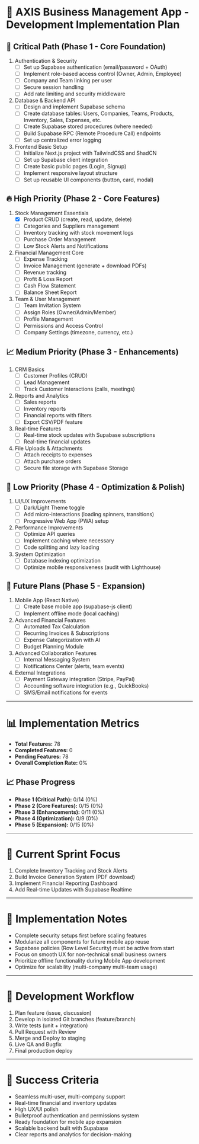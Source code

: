
# 🎯 AXIS Business Management App - Development Implementation Plan

## 🚨 Critical Path (Phase 1 - Core Foundation)
1. Authentication & Security
   - [ ] Set up Supabase authentication (email/password + OAuth)
   - [ ] Implement role-based access control (Owner, Admin, Employee)
   - [ ] Company and Team linking per user
   - [ ] Secure session handling
   - [ ] Add rate limiting and security middleware

2. Database & Backend API
   - [ ] Design and implement Supabase schema
   - [ ] Create database tables: Users, Companies, Teams, Products, Inventory, Sales, Expenses, etc.
   - [ ] Create Supabase stored procedures (where needed)
   - [ ] Build Supabase RPC (Remote Procedure Call) endpoints
   - [ ] Set up centralized error logging

3. Frontend Basic Setup
   - [ ] Initialize Next.js project with TailwindCSS and ShadCN
   - [ ] Set up Supabase client integration
   - [ ] Create basic public pages (Login, Signup)
   - [ ] Implement responsive layout structure
   - [ ] Set up reusable UI components (button, card, modal)

## 🔥 High Priority (Phase 2 - Core Features)
1. Stock Management Essentials
   - [x] Product CRUD (create, read, update, delete)
   - [ ] Categories and Suppliers management
   - [ ] Inventory tracking with stock movement logs
   - [ ] Purchase Order Management
   - [ ] Low Stock Alerts and Notifications

2. Financial Management Core
   - [ ] Expense Tracking
   - [ ] Invoice Management (generate + download PDFs)
   - [ ] Revenue tracking
   - [ ] Profit & Loss Report
   - [ ] Cash Flow Statement
   - [ ] Balance Sheet Report

3. Team & User Management
   - [ ] Team Invitation System
   - [ ] Assign Roles (Owner/Admin/Member)
   - [ ] Profile Management
   - [ ] Permissions and Access Control
   - [ ] Company Settings (timezone, currency, etc.)

## 📈 Medium Priority (Phase 3 - Enhancements)
1. CRM Basics
   - [ ] Customer Profiles (CRUD)
   - [ ] Lead Management
   - [ ] Track Customer Interactions (calls, meetings)

2. Reports and Analytics
   - [ ] Sales reports
   - [ ] Inventory reports
   - [ ] Financial reports with filters
   - [ ] Export CSV/PDF feature

3. Real-time Features
   - [ ] Real-time stock updates with Supabase subscriptions
   - [ ] Real-time financial updates

4. File Uploads & Attachments
   - [ ] Attach receipts to expenses
   - [ ] Attach purchase orders
   - [ ] Secure file storage with Supabase Storage

## 🔄 Low Priority (Phase 4 - Optimization & Polish)
1. UI/UX Improvements
   - [ ] Dark/Light Theme toggle
   - [ ] Add micro-interactions (loading spinners, transitions)
   - [ ] Progressive Web App (PWA) setup

2. Performance Improvements
   - [ ] Optimize API queries
   - [ ] Implement caching where necessary
   - [ ] Code splitting and lazy loading

3. System Optimization
   - [ ] Database indexing optimization
   - [ ] Optimize mobile responsiveness (audit with Lighthouse)

## 📲 Future Plans (Phase 5 - Expansion)
1. Mobile App (React Native)
   - [ ] Create base mobile app (supabase-js client)
   - [ ] Implement offline mode (local caching)

2. Advanced Financial Features
   - [ ] Automated Tax Calculation
   - [ ] Recurring Invoices & Subscriptions
   - [ ] Expense Categorization with AI
   - [ ] Budget Planning Module

3. Advanced Collaboration Features
   - [ ] Internal Messaging System
   - [ ] Notifications Center (alerts, team events)

4. External Integrations
   - [ ] Payment Gateway integration (Stripe, PayPal)
   - [ ] Accounting software integration (e.g., QuickBooks)
   - [ ] SMS/Email notifications for events

---

# 📊 Implementation Metrics
- **Total Features:** 78
- **Completed Features:** 0
- **Pending Features:** 78
- **Overall Completion Rate:** 0%

## 📈 Phase Progress
- **Phase 1 (Critical Path):** 0/14 (0%)
- **Phase 2 (Core Features):** 0/15 (0%)
- **Phase 3 (Enhancements):** 0/11 (0%)
- **Phase 4 (Optimization):** 0/9 (0%)
- **Phase 5 (Expansion):** 0/15 (0%)

---

# 🚀 Current Sprint Focus
1. Complete Inventory Tracking and Stock Alerts
2. Build Invoice Generation System (PDF download)
3. Implement Financial Reporting Dashboard
4. Add Real-time Updates with Supabase Realtime

---

# 📝 Implementation Notes
- Complete security setups first before scaling features
- Modularize all components for future mobile app reuse
- Supabase policies (Row Level Security) must be active from start
- Focus on smooth UX for non-technical small business owners
- Prioritize offline functionality during Mobile App development
- Optimize for scalability (multi-company multi-team usage)

---

# 🔄 Development Workflow
1. Plan feature (issue, discussion)
2. Develop in isolated Git branches (feature/branch)
3. Write tests (unit + integration)
4. Pull Request with Review
5. Merge and Deploy to staging
6. Live QA and Bugfix
7. Final production deploy

---

# 🎯 Success Criteria
- Seamless multi-user, multi-company support
- Real-time financial and inventory updates
- High UX/UI polish
- Bulletproof authentication and permissions system
- Ready foundation for mobile app expansion
- Scalable backend built with Supabase
- Clear reports and analytics for decision-making
